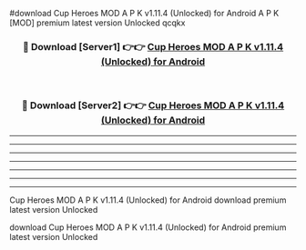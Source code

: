 #download Cup Heroes MOD A P K v1.11.4 (Unlocked) for Android A P K [MOD] premium latest version Unlocked qcqkx 



<div align="center">
<h3>🔴 Download [Server1] 👉👉 <a href="https://apkdownload1.web.app/">Cup Heroes MOD A P K v1.11.4 (Unlocked) for Android</a></h3><br>

<h3>🔴 Download [Server2] 👉👉 <a href="https://apkdownload1.web.app/">Cup Heroes MOD A P K v1.11.4 (Unlocked) for Android</a></h3>
</div>





----------------------------------------------------------

----------------------------------------------------------

----------------------------------------------------------

----------------------------------------------------------

----------------------------------------------------------

----------------------------------------------------------

----------------------------------------------------------

Cup Heroes MOD A P K v1.11.4 (Unlocked) for Android download premium latest version Unlocked

download Cup Heroes MOD A P K v1.11.4 (Unlocked) for Android premium latest version Unlocked
